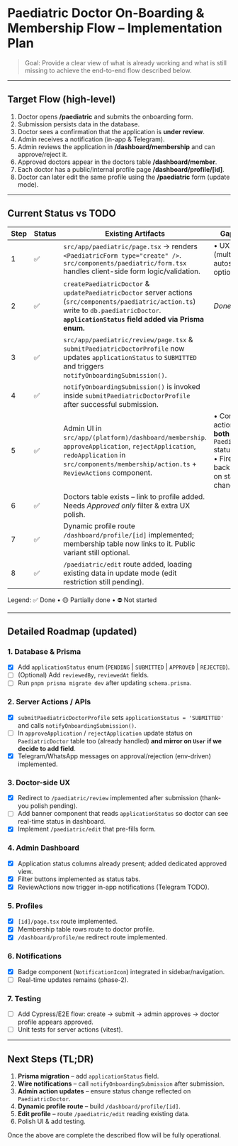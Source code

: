 # Paediatric Doctor On-Boarding & Membership Flow – Implementation Plan

> Goal: Provide a clear view of what is already working and what is still missing to achieve the end-to-end flow described below.

---

## Target Flow (high-level)
1. Doctor opens **/paediatric** and submits the onboarding form.
2. Submission persists data in the database.
3. Doctor sees a confirmation that the application is **under review**.
4. Admin receives a notification (in-app & Telegram).
5. Admin reviews the application in **/dashboard/membership** and can approve/reject it.
6. Approved doctors appear in the doctors table **/dashboard/member**.
7. Each doctor has a public/internal profile page **/dashboard/profile/[id]**.
8. Doctor can later edit the same profile using the **/paediatric** form (update mode).

---

## Current Status vs TODO

| Step | Status | Existing Artifacts | Gaps / TODO |
|------|--------|--------------------|-------------|
| 1    | ✅  | `src/app/paediatric/page.tsx` → renders `<PaediatricForm type="create" />`.<br>`src/components/paediatric/form.tsx` handles client-side form logic/validation. | • UX polish (multi-step, autosave, etc.) – optional. |
| 2    | ✅  | `createPaediatricDoctor` & `updatePaediatricDoctor` server actions (`src/components/paediatric/action.ts`) write to `db.paediatricDoctor`. **`applicationStatus` field added via Prisma enum.** | *Done* |
| 3    | ✅  | `src/app/paediatric/review/page.tsx` & `submitPaediatricDoctorProfile` now updates `applicationStatus` to `SUBMITTED` and triggers `notifyOnboardingSubmission()`. |
| 4    | ✅  | `notifyOnboardingSubmission()` is invoked inside `submitPaediatricDoctorProfile` after successful submission. |
| 5    | ✅  | Admin UI in `src/app/(platform)/dashboard/membership`.<br>`approveApplication`, `rejectApplication`, `redoApplication` in `src/components/membership/action.ts` + `ReviewActions` component. | • Confirm these actions update **both** `User` and `PaediatricDoctor` status.<br>• Fire notification back to applicant on status change. |
| 6    | ✅  | Doctors table exists – link to profile added. Needs *Approved only* filter & extra UX polish. |
| 7    | ✅  | Dynamic profile route `/dashboard/profile/[id]` implemented; membership table now links to it. Public variant still optional. |
| 8    | ✅  | `/paediatric/edit` route added, loading existing data in update mode (edit restriction still pending). |

Legend: ✅ Done • 🟡 Partially done • ⛔ Not started

---

## Detailed Roadmap (updated)

### 1. Database & Prisma
- [x] Add `applicationStatus` enum (`PENDING` | `SUBMITTED` | `APPROVED` | `REJECTED`).
- [ ] (Optional) Add `reviewedBy`, `reviewedAt` fields.
- [ ] Run `pnpm prisma migrate dev` after updating `schema.prisma`.

### 2. Server Actions / APIs
- [x] `submitPaediatricDoctorProfile` sets `applicationStatus = 'SUBMITTED'` and calls `notifyOnboardingSubmission()`.
- [ ] In `approveApplication` / `rejectApplication` update status on `PaediatricDoctor` table too (already handled) **and mirror on `User` if we decide to add field**.
- [x] Telegram/WhatsApp messages on approval/rejection (env-driven) implemented.

### 3. Doctor-side UX
- [x] Redirect to `/paediatric/review` implemented after submission (thank-you polish pending).
- [ ] Add banner component that reads `applicationStatus` so doctor can see real-time status in dashboard.
- [x] Implement `/paediatric/edit` that pre-fills form.

### 4. Admin Dashboard
- [x] Application status columns already present; added dedicated approved view.
- [x] Filter buttons implemented as status tabs.
- [x] ReviewActions now trigger in-app notifications (Telegram TODO).

### 5. Profiles
- [x] `[id]/page.tsx` route implemented.
- [x] Membership table rows route to doctor profile.
- [x] `/dashboard/profile/me` redirect route implemented.

### 6. Notifications
- [x] Badge component (`NotificationIcon`) integrated in sidebar/navigation.
- [ ] Real-time updates remains (phase-2).

### 7. Testing
- [ ] Add Cypress/E2E flow: create → submit → admin approves → doctor profile appears approved.
- [ ] Unit tests for server actions (vitest).

---

## Next Steps (TL;DR)
1. **Prisma migration** – add `applicationStatus` field.
2. **Wire notifications** – call `notifyOnboardingSubmission` after submission.
3. **Admin action updates** – ensure status change reflected on `PaediatricDoctor`.
4. **Dynamic profile route** – build `/dashboard/profile/[id]`.
5. **Edit profile** – route `/paediatric/edit` reading existing data.
6. Polish UI & add testing.

Once the above are complete the described flow will be fully operational. 